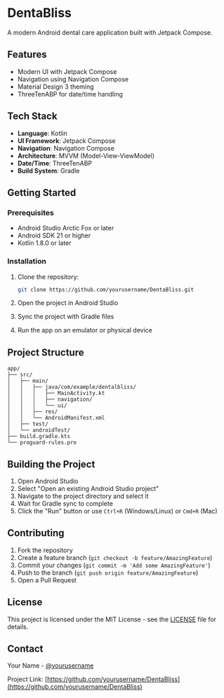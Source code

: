 # DentaBliss

A modern Android dental care application built with Jetpack Compose.

## Features

- Modern UI with Jetpack Compose
- Navigation using Navigation Compose
- Material Design 3 theming
- ThreeTenABP for date/time handling

## Tech Stack

- **Language**: Kotlin
- **UI Framework**: Jetpack Compose
- **Navigation**: Navigation Compose
- **Architecture**: MVVM (Model-View-ViewModel)
- **Date/Time**: ThreeTenABP
- **Build System**: Gradle

## Getting Started

### Prerequisites

- Android Studio Arctic Fox or later
- Android SDK 21 or higher
- Kotlin 1.8.0 or later

### Installation

1. Clone the repository:
   ```bash
   git clone https://github.com/yourusername/DentaBliss.git
   ```

2. Open the project in Android Studio

3. Sync the project with Gradle files

4. Run the app on an emulator or physical device

## Project Structure

```
app/
├── src/
│   ├── main/
│   │   ├── java/com/example/dentalbliss/
│   │   │   ├── MainActivity.kt
│   │   │   ├── navigation/
│   │   │   └── ui/
│   │   ├── res/
│   │   └── AndroidManifest.xml
│   ├── test/
│   └── androidTest/
├── build.gradle.kts
└── proguard-rules.pro
```

## Building the Project

1. Open Android Studio
2. Select "Open an existing Android Studio project"
3. Navigate to the project directory and select it
4. Wait for Gradle sync to complete
5. Click the "Run" button or use `Ctrl+R` (Windows/Linux) or `Cmd+R` (Mac)

## Contributing

1. Fork the repository
2. Create a feature branch (`git checkout -b feature/AmazingFeature`)
3. Commit your changes (`git commit -m 'Add some AmazingFeature'`)
4. Push to the branch (`git push origin feature/AmazingFeature`)
5. Open a Pull Request

## License

This project is licensed under the MIT License - see the [LICENSE](LICENSE) file for details.

## Contact

Your Name - [@yourusername](https://github.com/yourusername)

Project Link: [https://github.com/yourusername/DentaBliss](https://github.com/yourusername/DentaBliss)
